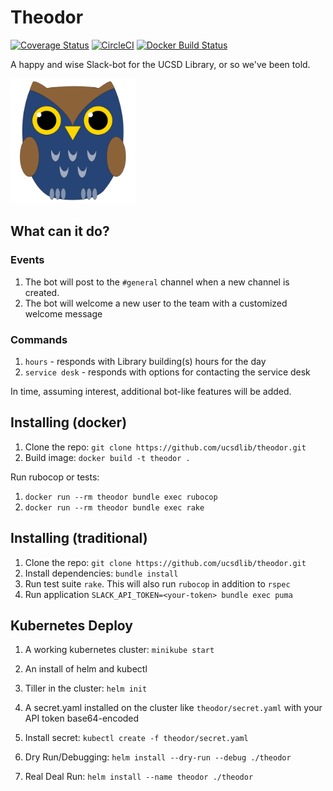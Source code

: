 # Theodor
[![Coverage Status](https://coveralls.io/repos/github/ucsdlib/theodor/badge.svg?branch=master)](https://coveralls.io/github/ucsdlib/theodor?branch=master)
[![CircleCI](https://circleci.com/gh/ucsdlib/theodor/tree/master.svg?style=svg)](https://circleci.com/gh/ucsdlib/theodor/tree/master)
[![Docker Build Status](https://img.shields.io/docker/build/ucsdlib/theodor.svg)](https://hub.docker.com/r/ucsdlib/theodor/builds/)


A happy and wise Slack-bot for the UCSD Library, or so we've been told.

<img title="Theodor the wise owl" src="assets/dewey.png" width="200">

## What can it do?

### Events
1. The bot will post to the `#general` channel when a new channel is created.
1. The bot will welcome a new user to the team with a customized welcome message

### Commands
1. `hours` - responds with Library building(s) hours for the day
1. `service desk` - responds with options for contacting the service desk

In time, assuming interest, additional bot-like features will be added.

## Installing (docker)
1. Clone the repo: `git clone https://github.com/ucsdlib/theodor.git`
1. Build image: `docker build -t theodor .`

Run rubocop or tests:
1. `docker run --rm theodor bundle exec rubocop`
1. `docker run --rm theodor bundle exec rake`

## Installing (traditional)
1. Clone the repo: `git clone https://github.com/ucsdlib/theodor.git`
1. Install dependencies: `bundle install`
1. Run test suite `rake`. This will also run `rubocop` in addition to `rspec`
1. Run application `SLACK_API_TOKEN=<your-token> bundle exec puma`

## Kubernetes Deploy
1. A working kubernetes cluster: `minikube start`
1. An install of helm and kubectl
1. Tiller in the cluster: `helm init`
1. A secret.yaml installed on the cluster like `theodor/secret.yaml` with your
   API token base64-encoded
1. Install secret: `kubectl create -f theodor/secret.yaml`

1. Dry Run/Debugging: `helm install --dry-run --debug ./theodor`
1. Real Deal Run: `helm install --name theodor ./theodor`
